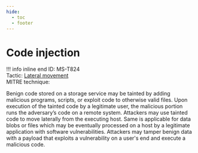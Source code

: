 ```yaml
---
hide:
  - toc
  - footer
---
```


# Code injection

!!! info inline end
    ID: MS-T824<br>
    Tactic: [Lateral movement](../tactics/LateralMovement/index.md) <br>
    MITRE technique: 

Benign code stored on a storage service may be tainted by adding malicious programs, scripts, or exploit code to otherwise valid files. Upon execution of the tainted code by a legitimate user, the malicious portion runs the adversary’s code on a remote system. Attackers may use tainted code to move laterally from the executing host.
Same is applicable for data blobs or files which may be eventually processed on a host by a legitimate application with software vulnerabilities. Attackers may tamper benign data with a payload that exploits a vulnerability on a user's end and execute a malicious code.
